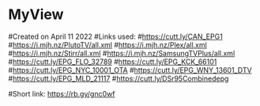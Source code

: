 # MyView
#Created on April 11 2022
#Links used:
#https://cutt.ly/CAN_EPG1 
#https://i.mjh.nz/PlutoTV/all.xml
#https://i.mjh.nz/Plex/all.xml 
#https://i.mjh.nz/Stirr/all.xml
#https://i.mjh.nz/SamsungTVPlus/all.xml
#https://cutt.ly/EPG_FLO_32789
#https://cutt.ly/EPG_KCK_66101
#https://cutt.ly/EPG_NYC_10001_OTA
#https://cutt.ly/EPG_WNY_13601_DTV
#https://cutt.ly/EPG_MLD_21117
#https://cutt.ly/DSr95Combinedepg


#Short link: https://rb.gy/gnc0wf
